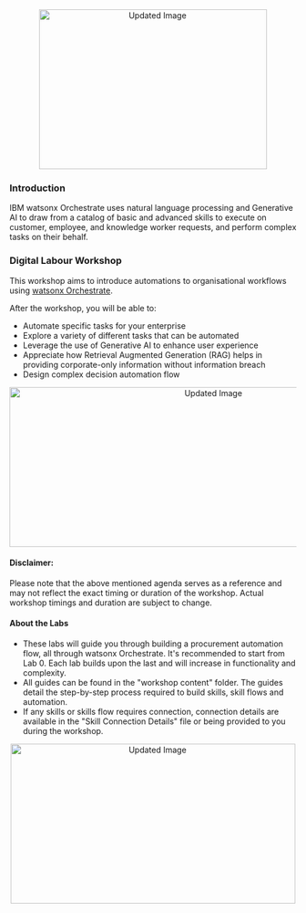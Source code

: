 <div align="center">
  <img src="https://github.com/user-attachments/assets/73d75627-a774-4a00-9338-cc8f471abb89" alt="Updated Image" width="400" height="280">
</div>


### Introduction
IBM watsonx Orchestrate uses natural language processing and Generative AI to draw from a catalog of basic and advanced skills to execute on customer, employee, and knowledge worker requests, and perform complex tasks on their behalf.
### Digital Labour Workshop
This workshop aims to introduce automations to organisational workflows using [watsonx Orchestrate](https://www.ibm.com/products/watsonx-orchestrate).<br>

After the workshop, you will be able to:
- Automate specific tasks for your enterprise
- Explore a variety of different tasks that can be automated
- Leverage the use of Generative AI to enhance user experience
- Appreciate how Retrieval Augmented Generation (RAG) helps in providing corporate-only information without information breach
- Design complex decision automation flow

<div align="center">
  <img src="https://github.com/user-attachments/assets/fe9d90e4-33f9-4e1e-90e6-e85c9d625f08" alt="Updated Image" style="width:700px; height:280px;">
</div>

#### Disclaimer:
Please note that the above mentioned agenda serves as a reference and may not reflect the exact timing or duration of the workshop.
Actual workshop timings and duration are subject to change.
#### About the Labs
- These labs will guide you through building a procurement automation flow, all through watsonx Orchestrate. It's recommended to start from Lab 0. Each lab builds upon the last and will increase in functionality and complexity.
- All guides can be found in the "workshop content" folder. The guides detail the step-by-step process required to build skills, skill flows and automation.
- If any skills or skills flow requires connection, connection details are available in the "Skill Connection Details" file or being provided to you during the workshop.

<div align="center">
  <img src="https://github.com/user-attachments/assets/dc08219e-9d26-4127-9a8c-2512ef015655" alt="Updated Image" width="500" height="280">
</div>
